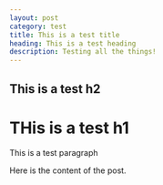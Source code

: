 ```yaml
---
layout: post
category: test
title: This is a test title
heading: This is a test heading
description: Testing all the things! 
---
```


## This is a test h2

# THis is a test h1

This is a test paragraph

Here is the content of the post.
